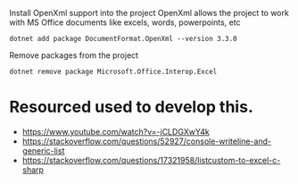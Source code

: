 Install OpenXml support into the project
OpenXml allows the project to work with MS Office documents like excels, words, powerpoints, etc

````
dotnet add package DocumentFormat.OpenXml --version 3.3.0
````

Remove packages from the project
`````
dotnet remove package Microsoft.Office.Interop.Excel
`````

# Resourced used to develop this.
* https://www.youtube.com/watch?v=-jCLDGXwY4k
* https://stackoverflow.com/questions/52927/console-writeline-and-generic-list
* https://stackoverflow.com/questions/17321958/listcustom-to-excel-c-sharp